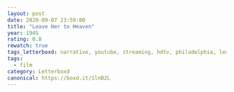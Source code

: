 ```yaml
---
layout: post 
date: 2020-09-07 23:59:00
title: "Leave Her to Heaven"
year: 1945
rating: 0.8
rewatch: true
tags_letterboxd: narrative, youtube, streaming, hdtv, philadelphia, leah
tags:
  - film
category: Letterboxd
canonical: https://boxd.it/1lnB2L
---
```

